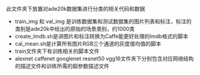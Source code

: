 此文件夹下放置对ade20k数据集进行分类的相关代码和数据

- train_img 和 val_img 是训练数据集和测试数据集的图片列表和标注，标注的类别是ade20k中给出的原始的场景类别，约1000类
- create_lmdb.sh是讲图片和标注转换为Caffe能更好处理的lmdb格式的脚本
- cal_mean.sh是计算所有图片RGB三个通道的灰度值均值的脚本
- train文件夹下有训练相关的脚本文件
- alexnet caffenet googlenet resnet50 vgg16文件夹下分别包含对应网络结构的描述文件和训练所需的超参数描述文件